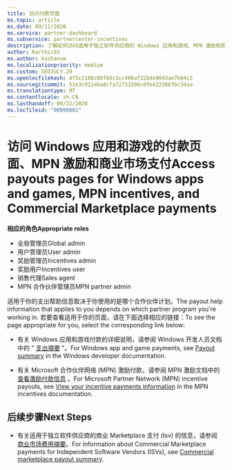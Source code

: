 ```yaml
---
title: 访问付款页面
ms.topic: article
ms.date: 09/11/2020
ms.service: partner-dashboard
ms.subservice: partnercenter-incentives
description: 了解如何访问适用于独立软件供应商的 Windows 应用和游戏、MPN 激励和商业 Marketplace 支付的费用信息。
author: Karthic83
ms.author: kashanum
ms.localizationpriority: medium
ms.custom: SEOJULY.20
ms.openlocfilehash: 4f5c2188c88f66c3cc406af32bde9043ae7bb4c2
ms.sourcegitcommit: 51e3c912eba8cfa72733206c0fee22386fbc34aa
ms.translationtype: MT
ms.contentlocale: zh-CN
ms.lasthandoff: 09/22/2020
ms.locfileid: "90999881"
---
```

# <a name="access-payouts-pages-for-windows-apps-and-games-mpn-incentives-and-commercial-marketplace-payments"></a><span data-ttu-id="fb58f-103">访问 Windows 应用和游戏的付款页面、MPN 激励和商业市场支付</span><span class="sxs-lookup"><span data-stu-id="fb58f-103">Access payouts pages for Windows apps and games, MPN incentives, and Commercial Marketplace payments</span></span>

<span data-ttu-id="fb58f-104">**相应的角色**</span><span class="sxs-lookup"><span data-stu-id="fb58f-104">**Appropriate roles**</span></span>

- <span data-ttu-id="fb58f-105">全局管理员</span><span class="sxs-lookup"><span data-stu-id="fb58f-105">Global admin</span></span>
- <span data-ttu-id="fb58f-106">用户管理员</span><span class="sxs-lookup"><span data-stu-id="fb58f-106">User admin</span></span>
- <span data-ttu-id="fb58f-107">奖励管理员</span><span class="sxs-lookup"><span data-stu-id="fb58f-107">Incentives admin</span></span>
- <span data-ttu-id="fb58f-108">奖励用户</span><span class="sxs-lookup"><span data-stu-id="fb58f-108">Incentives user</span></span>
- <span data-ttu-id="fb58f-109">销售代理</span><span class="sxs-lookup"><span data-stu-id="fb58f-109">Sales agent</span></span>
- <span data-ttu-id="fb58f-110">MPN 合作伙伴管理员</span><span class="sxs-lookup"><span data-stu-id="fb58f-110">MPN partner admin</span></span>

<span data-ttu-id="fb58f-111">适用于你的支出帮助信息取决于你使用的是哪个合作伙伴计划。</span><span class="sxs-lookup"><span data-stu-id="fb58f-111">The payout help information that applies to you depends on which partner program you're working in.</span></span> <span data-ttu-id="fb58f-112">若要查看适用于你的页面，请在下面选择相应的链接：</span><span class="sxs-lookup"><span data-stu-id="fb58f-112">To see the page appropriate for you, select the corresponding link below:</span></span>

- <span data-ttu-id="fb58f-113">有关 Windows 应用和游戏付款的详细说明，请参阅 Windows 开发人员文档中的 " [支出摘要](/windows/uwp/publish/payout-summary) "。</span><span class="sxs-lookup"><span data-stu-id="fb58f-113">For Windows app and game payments, see [Payout summary](/windows/uwp/publish/payout-summary) in the Windows developer documentation.</span></span>

- <span data-ttu-id="fb58f-114">有关 Microsoft 合作伙伴网络 (MPN) 激励付款，请参阅 MPN 激励文档中的 [查看激励付款信息](understand-incentive-payouts.md) 。</span><span class="sxs-lookup"><span data-stu-id="fb58f-114">For Microsoft Partner Network (MPN) incentive payouts, see [View your incentive payments information](understand-incentive-payouts.md) in the MPN incentives documentation.</span></span>

## <a name="next-steps"></a><span data-ttu-id="fb58f-115">后续步骤</span><span class="sxs-lookup"><span data-stu-id="fb58f-115">Next Steps</span></span>

- <span data-ttu-id="fb58f-116">有关适用于独立软件供应商的商业 Marketplace 支付 (Isv) 的信息，请参阅 [商业市场费用摘要](/azure/marketplace/partner-center-portal/payout-summary)。</span><span class="sxs-lookup"><span data-stu-id="fb58f-116">For information about Commercial Marketplace payments for Independent Software Vendors (ISVs), see [Commercial marketplace payout summary](/azure/marketplace/partner-center-portal/payout-summary).</span></span>